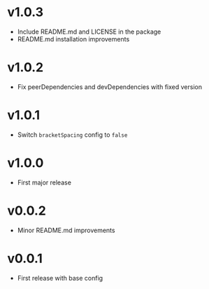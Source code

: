 # v1.0.3

- Include README.md and LICENSE in the package
- README.md installation improvements

# v1.0.2

- Fix peerDependencies and devDependencies with fixed version

# v1.0.1

- Switch `bracketSpacing` config to `false`

# v1.0.0

- First major release

# v0.0.2

- Minor README.md improvements

# v0.0.1

- First release with base config
